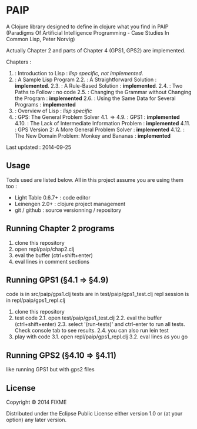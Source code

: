 # PAIP

A Clojure library designed to define in clojure what you find in PAIP (Paradigms Of Artificial Intelligence Programming - Case Studies In Common Lisp, Peter Norvig)

Actually Chapter 2 and parts of Chapter 4 (GPS1, GPS2) are implemented.

Chapters :

1. : Introduction to Lisp : *lisp specific, not implemented*.
2. : A Sample Lisp Program
  2.2. : A Straightforward Solution : **implemented**.
  2.3. : A Rule-Based Solution : **implemented**.
  2.4. : Two Paths to Follow : no code
  2.5. : Changing the Grammar without Changing the Program : **implemented**
  2.6. : Using the Same Data for Several Programs : **implemented**
3. : Overview of Lisp : *lisp specific*
4. : GPS: The General Problem Solver
  4.1. => 4.9. : GPS1 : **implemented**
  4.10. : The Lack of Intermediate Information Problem : **implemented**
  4.11. : GPS Version 2: A More General Problem Solver : **implemented**
  4.12. : The New Domain Problem: Monkey and Bananas : **implemented**


Last updated : 2014-09-25

## Usage

Tools used are listed below. All in this project assume you are using them too :
- Light Table 0.6.7+ : code editor
- Leinengen 2.0+ : clojure project management
- git / github : source versionning / repository


## Running Chapter 2 programs

1. clone this repository
2. open repl/paip/chap2.clj
3. eval the buffer (ctrl+shift+enter)
4. eval lines in comment sections

## Running GPS1 (§4.1 => §4.9)

code is in src/paip/gps1.clj
tests are in test/paip/gps1_test.clj
repl session is in repl/paip/gps1_repl.clj

1. clone this repository
2. test code
  2.1. open test/paip/gps1_test.clj
  2.2. eval the buffer (ctrl+shift+enter)
  2.3. select '(run-tests)' and ctrl-enter to run all tests. Check console tab to see results.
  2.4. you can also run lein test
3. play with code
  3.1. open repl/paip/gps1_repl.clj
  3.2. eval lines as you go

## Running GPS2 (§4.10 => §4.11)

like running GPS1 but with gps2 files


## License

Copyright © 2014 FIXME

Distributed under the Eclipse Public License either version 1.0 or (at
your option) any later version.
